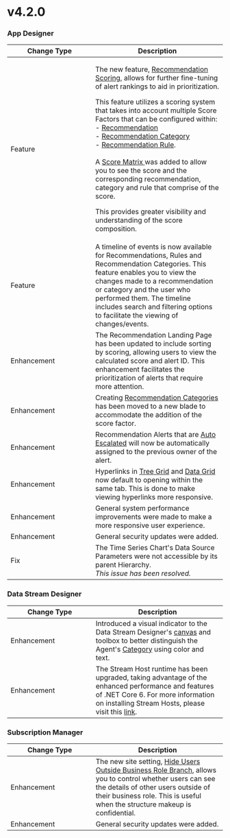 # v4.2.0

### App Designer

<table><thead><tr><th width="182">Change Type</th><th>Description</th></tr></thead><tbody><tr><td>Feature</td><td><p>The new feature, <a href="../../concepts/recommendation/recommendation-scoring.md">Recommendation Scoring</a>, allows for further fine-tuning of alert rankings to aid in prioritization.</p><p>This feature utilizes a scoring system that takes into account multiple Score Factors that can be configured within:<br>- <a href="../../how-tos/recommendations/manage-recommendations.md#create-a-recommendation">Recommendation</a><br>- <a href="../../how-tos/recommendations/manage-categories.md#create-a-category">Recommendation Category</a><br>- <a href="../../how-tos/recommendations/create-rules.md#create-rules">Recommendation Rule</a>.<br><br>A <a href="../../concepts/recommendation/recommendation-scoring.md#viewing-the-recommendation-scoring">Score Matrix </a>was added to allow you to see the score and the corresponding recommendation, category and rule that comprise of the score.</p><p>This provides greater visibility and understanding of the score composition.</p></td></tr><tr><td>Feature</td><td>A timeline of events is now available for Recommendations, Rules and Recommendation Categories. This feature enables you to view the changes made to a recommendation or category and the user who performed them. The timeline includes search and filtering options to facilitate the viewing of changes/events.</td></tr><tr><td>Enhancement</td><td>The Recommendation Landing Page has been updated to include sorting by scoring, allowing users to view the calculated score and alert ID. This enhancement facilitates the prioritization of alerts that require more attention.</td></tr><tr><td>Enhancement</td><td>Creating <a href="../../how-tos/recommendations/manage-categories.md#create-a-category">Recommendation Categories</a> has been moved to a new blade to accommodate the addition of the score factor.</td></tr><tr><td>Enhancement</td><td>Recommendation Alerts that are <a href="../../concepts/recommendation/#auto-escalate">Auto Escalated</a> will now be automatically assigned to the previous owner of the alert.</td></tr><tr><td>Enhancement</td><td>Hyperlinks in <a href="../../blocks-toolbox/basic/tree-grid.md">Tree Grid</a> and <a href="../../blocks-toolbox/basic/data-grid.md">Data Grid</a> now default to opening within the same tab. This is done to make viewing hyperlinks more responsive.</td></tr><tr><td>Enhancement</td><td>General system performance improvements were made to make a more responsive user experience.</td></tr><tr><td>Enhancement</td><td>General security updates were added.</td></tr><tr><td>Fix</td><td>The Time Series Chart's Data Source Parameters were not accessible by its parent Hierarchy.<br><em>This issue has been resolved.</em></td></tr></tbody></table>

### Data Stream Designer

<table><thead><tr><th width="183">Change Type</th><th>Description</th></tr></thead><tbody><tr><td>Enhancement</td><td>Introduced a visual indicator to the Data Stream Designer's <a href="../../concepts/data-stream/">canvas</a> and toolbox to better distinguish the Agent's <a href="../../concepts/agent/#categories">Category</a> using color and text.</td></tr><tr><td>Enhancement</td><td>The Stream Host runtime has been upgraded, taking advantage of the enhanced performance and features of .NET Core 6. For more information on installing Stream Hosts, please visit this <a href="../../installation/3.-complete-installation/install-stream-host/">link</a>.</td></tr></tbody></table>

### Subscription Manager

<table><thead><tr><th width="183">Change Type</th><th>Description</th></tr></thead><tbody><tr><td>Enhancement</td><td>The new site setting, <a href="../../how-tos/manage-site-settings.md#hide-users-outside-business-role-branch">Hide Users Outside Business Role Branch</a>, allows you to control whether users can see the details of other users outside of their business role. This is useful when the structure makeup is confidential.</td></tr><tr><td>Enhancement</td><td>General security updates were added.</td></tr></tbody></table>
